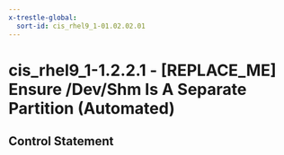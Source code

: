 ```yaml
---
x-trestle-global:
  sort-id: cis_rhel9_1-01.02.02.01
---
```


# cis_rhel9_1-1.2.2.1 - \[REPLACE_ME\] Ensure /Dev/Shm Is A Separate Partition (Automated)

## Control Statement

